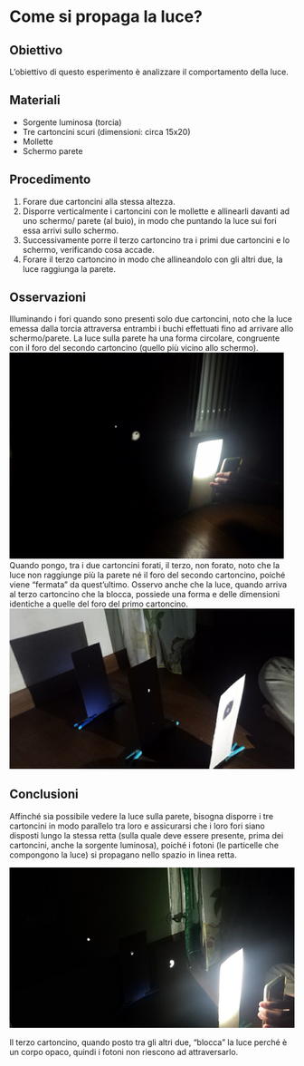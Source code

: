# Come si propaga la luce?

## Obiettivo

L’obiettivo di questo esperimento è analizzare il comportamento della luce.

## Materiali

- Sorgente luminosa (torcia)
- Tre cartoncini scuri (dimensioni: circa 15x20)
- Mollette
- Schermo parete

## Procedimento

1. Forare due cartoncini alla stessa altezza.
2. Disporre verticalmente i cartoncini con le mollette e allinearli davanti ad uno schermo/ parete (al buio), in modo che puntando la luce sui fori essa arrivi sullo schermo.
3. Successivamente porre il terzo cartoncino tra i primi due cartoncini e lo schermo, verificando cosa accade.
4. Forare il terzo cartoncino in modo che allineandolo con gli altri due, la luce raggiunga la parete.

## Osservazioni

Illuminando i fori quando sono presenti solo due cartoncini, noto che la luce emessa dalla torcia attraversa entrambi i buchi effettuati fino ad arrivare allo schermo/parete. La luce sulla parete ha una forma circolare, congruente con il foro del secondo cartoncino (quello più vicino allo schermo).
![](../../img/esperimenti/ottica/0.png)
Quando pongo, tra i due cartoncini forati, il terzo, non forato, noto che la luce non raggiunge più la parete né il foro del secondo cartoncino, poiché viene “fermata” da quest’ultimo. Osservo anche che la luce, quando arriva al terzo cartoncino che la blocca, possiede una forma e delle dimensioni identiche a quelle del foro del primo cartoncino.
![](../../img/esperimenti/ottica/1.png)

## Conclusioni

Affinché sia possibile vedere la luce sulla parete, bisogna disporre i tre cartoncini in modo parallelo tra loro e assicurarsi che i loro fori siano disposti lungo la stessa retta (sulla quale deve essere presente, prima dei cartoncini, anche la sorgente luminosa), poiché i fotoni (le particelle che compongono la luce) si propagano nello spazio in linea retta.

![](../../img/esperimenti/ottica/2.png)

Il terzo cartoncino, quando posto tra gli altri due, “blocca” la luce perché è un corpo opaco, quindi i fotoni non riescono ad attraversarlo.
